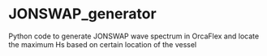 # JONSWAP_generator
Python code to generate JONSWAP wave spectrum in OrcaFlex and locate the maximum Hs based on certain location of the vessel
